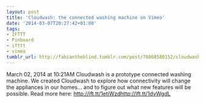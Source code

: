 ```yaml
---
layout: post
title: 'Cloudwash: the connected washing machine on Vimeo'
date: '2014-03-07T20:27:42+01:00'
tags:
- IFTTT
- Pinboard
- ifttt
- vimeo
tumblr_url: http://fabiantheblind.tumblr.com/post/78868580152/cloudwash-the-connected-washing-machine-on-vimeo
---
```

March 02, 2014 at 10:21AM
Cloudwash is a prototype connected washing machine. We created Cloudwash to explore how connectivity will change the appliances in our homes… and to figure out what new features will be possible. Read more here: http://ift.tt/1etjWzdhttp://ift.tt/1dvWgdL
